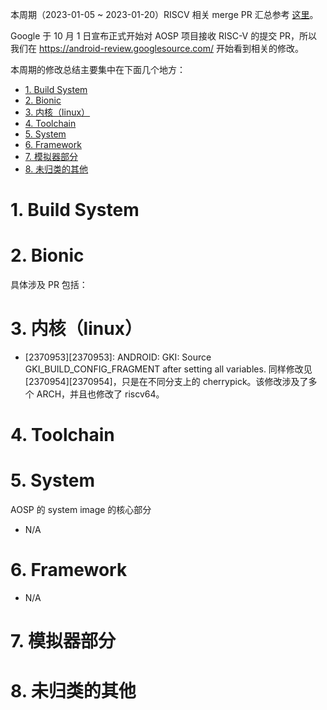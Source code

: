 
本周期（2023-01-05 ~ 2023-01-20）RISCV 相关 merge PR 汇总参考 [这里][1]。

Google 于 10 月 1 日宣布正式开始对 AOSP 项目接收 RISC-V 的提交 PR，所以我们在 <https://android-review.googlesource.com/> 开始看到相关的修改。

本周期的修改总结主要集中在下面几个地方：

<!-- TOC -->

- [1. Build System](#1-build-system)
- [2. Bionic](#2-bionic)
- [3. 内核（linux）](#3-内核linux)
- [4. Toolchain](#4-toolchain)
- [5. System](#5-system)
- [6. Framework](#6-framework)
- [7. 模拟器部分](#7-模拟器部分)
- [8. 未归类的其他](#8-未归类的其他)

<!-- /TOC -->

# 1. Build System


# 2. Bionic

具体涉及 PR 包括：



# 3. 内核（linux）

- [2370953][2370953]: ANDROID: GKI: Source GKI_BUILD_CONFIG_FRAGMENT after setting all variables. 同样修改见 [2370954][2370954]，只是在不同分支上的 cherrypick。该修改涉及了多个 ARCH，并且也修改了 riscv64。

# 4. Toolchain



# 5. System

AOSP 的 system image 的核心部分

- N/A


# 6. Framework

- N/A

# 7. 模拟器部分


# 8. 未归类的其他




[1]: https://unicornx.github.io/android-review/aosp-riscv-2023-01-20.html


